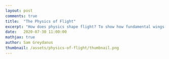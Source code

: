 ```yaml
---
layout: post
comments: true
title:  "The Physics of Flight"
excerpt: "How does physics shape flight? To show how fundamental wings are, I derive one from scratch by differentiating through a wind tunnel simuation. This my last post in a series about human flight."
date:   2020-07-30 11:00:00
mathjax: true
author: Sam Greydanus
thumbnail: /assets/physics-of-flight/thumbnail.png
---
```


<div>
	<style>
		#linkbutton:link, #linkbutton:visited {
		  background-color: rgb(180,180,180);
		  border-radius: 4px;
		  color: white;
		  padding: 6px 0px;
		  width: 150px;
		  text-align: center;
		  text-decoration: none;
		  display: inline-block;
		  text-transform: uppercase;
		  font-size: 13px;
		  margin: 8px;
		}

		#linkbutton:hover, #linkbutton:active {
		  background-color: rgba(160,160,160);
		}

		.playbutton {
		  background-color: rgba(0, 153, 51);
		  /*background-color: rgba(255, 130, 0);*/
		  border-radius: 4px;
		  color: white;
		  padding: 3px 8px;
		  /*width: 60px;*/
		  text-align: center;
		  text-decoration: none;
		  text-transform: uppercase;
		  font-size: 12px;
		  /*display: block;*/
		  /*margin-left: auto;*/
		  margin: 8px 0px;
		  margin-right: auto;
		  min-width:80px;
		}
	</style>
</div>


<div class="imgcap_noborder" style="display: block; margin-left: auto; margin-right: auto; text-align:left; width:70%" >
    <img alt="" src="/assets/physics-of-flight/wing_shape.png" onclick="toggleWingShape()" width="300px" id="wingShapeImage" />
    <img alt="" src="/assets/physics-of-flight/wing_flow.png" onclick="toggleWingFlow()" width="300px" id="wingFlowImage" />
	<div class="thecap" style="text-align:left"><b>Figure 1:</b> We simulate fluid dynamics, build a tunnel, and then differentiate through it to find a wing shape. <p style="color:grey; display:inline;">[The images above are videos. Click them to pause or play.]</p></div>
</div>

<div style="display: block; margin-left: auto; margin-right: auto; width:100%; text-align:center;">
	<a href="" id="linkbutton" target="_blank">Read the paper</a>
	<a href="https://colab.research.google.com/drive/1RTsSyr7B3THKVGp_44Oyh7rxBriOHzJ7" id="linkbutton" target="_blank">Run in browser</a>
	<a href="https://github.com/greydanus/optimize_wing" id="linkbutton" target="_blank">Get the code</a>
</div>

Legos are this wonderful meta-toy in that they represent the potential for a near-infinite number of toys depending on how you assemble them. Each brick has structure. But each brick is only interesting to the extent that it can combine with other bricks to form new and more complex structures. So in order to enjoy Legos, you have to figure out how they fit together and come up with a clever way of making the particular toy you have in mind. The open-ended design of Lego bricks lets you build nearly anything you want, and this ends up being incredibly satisfying.

As an adult, I find myself appreciating the same things in the physical world that I appreciated in Legos when I was younger. The beauty of the physical world is its simplicity. It’s a special kind of simplicity that, like Lego bricks, allows intricate structures to form at many levels. You see this everywhere you look in nature, across all scales of space and time. In the fractal design of a seashell or the intricate polities of a coral. In the convection of a teacup or the circulation of the atmosphere. And it’s this simple structure that determines the shape and behavior of even the most complicated flying machines.

To see this more clearly, we are going to start from the basic physical laws of airflow and use them to derive the shape of a wing.[^fn1] Since we’re using so few assumptions, the wing shape we come up with will be as fundamental as the physics of the air that swirls around it. This is pretty fundamental. In fact, if an alien species started building flying machines on another planet, my guess is that they would converge on a similar basic shape.

We will begin this journey with the “Navier-Stokes equation” which sums up pretty much everything we know about fluid dynamics. It describes how tiny fluid parcels interact with their neighbors.

### Navier-Stokes

The process of solving problems in fluid dynamics generally comes down to writing out this equation and then deciding which terms we can safely ignore. In our case, we’d like to simulate the flow of air through a wind tunnel so that we can evaluate various wing shapes. Since the pressure differences across a wind tunnel are small, one of the first assumptions we can make is that the air is incompressible. This lets us use the [incompressible form](https://en.wikipedia.org/wiki/Navier%E2%80%93Stokes_equations#Incompressible_flow) of the [Navier-Stokes equation](https://en.wikipedia.org/wiki/Navier%E2%80%93Stokes_equations):

$$
\underbrace{\frac{\partial \mathbf{u}}{\partial t}}_{\text{velocity update}} ~=~ \underbrace{- (\mathbf{u} \cdot \nabla)\mathbf{u}}_{\text{self-advection*}} ~+~ \underbrace{\nu \nabla^2 \mathbf{u}}_{\text{viscous diffusion}} ~+~ \underbrace{f}_{\text{velocity $\uparrow$ due to forces}} \\
_\textit{*Self-advection refers to the fact that velocity gets moved in the direction of itself.}
$$

Another term we can ignore is viscous diffusion. Oil and molasses are examples of fluids with high viscosity. Air, on the other hand, has relatively low viscosity. Viscous interactions do form a boundary layer along the edge of an airfoil, but for the time being the boundary layer is something we can ignore. The final term we can ignore is the forces term, as there will be no forces on the air once it enters the tunnel. And so we are left with but a hair of the original Navier-Stokes hairball:

$$
\underbrace{\frac{\partial \mathbf{u}}{\partial t}}_{\text{velocity update}} = \underbrace{- (\mathbf{u} \cdot \nabla)\mathbf{u}}_{\text{velocity follows itself (self-advection)}}
$$

This simple expression is responsible for the effects that really dominate wind tunnel physics. It says that the change in velocity over time is due to the fact that “velocity follows itself.” So the entire simulation comes down to two simple rules:
<ul>
	<li>
		• Rule 1: Velocity follows itself <div id="advection_info_toggle" onclick="hideShowAdvection()" style="cursor: pointer;display:inline">(+)</div>
		<ul>
		<div id="advection_info" style="display: none;"><i><b>A note on advection.</b> The technical term for this effect is "self-advection". Advection is when something (eg. smoke) is moved around by the velocity of a fluid. Self-advection is when velocity moves itself. In principle, a self-advection step is as simple as moving the velocity field forward according to “x1 = x0 + v0*delta_t” at every point on the grid. We can simulate advection over time by repeating this over and over again; this is called Euler integration. The problem with Euler integration is that when you do it on a grid, small numerical errors can accumulate into big ones. There's a related approach called Backward Euler integration which mitigates these errors. In Backward Euler, we use the final velocity rather than the initial velocity to perform advection; the update becomes "x1 = x0 + v1*delta_t" instead. Page 8 of <a href="https://drive.google.com/file/d/1upKFdtnM0xcTVxNsPHI1KCvmcanAJheL/view?usp=sharing">this paper</a> gives an intuition for why this is a good idea.</i></div>
		</ul>
	</li>
	<li>
		<!-- <b>Rule 1: Velocity follows itself</b> -->
		• Rule 2: Volume is conserved (because of our “incompressibility” assumption) <div id="projection_info_toggle" onclick="hideShowProjection()" style="cursor: pointer;display:inline">(+)</div>
		<ul>
		<div id="projection_info" style="display: none;"><i><b>A note on projection.</b> The process of enforcing this constraint is called projection. Since volume is conserved, fluid particles can only move into positions that their neighbors have recently vacated. This puts a strong constraint on our simulation's velocity field: it needs to be "volume-conserving" or "incompressible". Fortunately, Helmholtz’s theorem tells us that any vector field can be decomposed into an incompressible field and a gradient field, as shown here (taken from <a href="https://drive.google.com/file/d/1upKFdtnM0xcTVxNsPHI1KCvmcanAJheL/view?usp=sharing">this paper</a>):
			<div class="imgcap_noborder" style="display: block; margin-left: auto; margin-right: auto; width:70%">
				<img src="/assets/physics-of-flight/decomposition.png" style="width:100%">
			</div>
		One way to make our velocity field incompressible is to find the gradient field and subtract it from the original field, effectively projecting our velocity field onto a volume-conserving manifold. Then we can solve for the gradient field by using a few iterations of the <a href="https://en.wikipedia.org/wiki/Gauss%E2%80%93Seidel_method">Gauss-Seidel method</a> to solve <a href="https://en.wikipedia.org/wiki/Poisson%27s_equation">Poisson's equation</a>.</i>
		</div>
		</ul>
	</li>
</ul>

### Representing the Wing

<div>
<div style="display:inline">Now that we’ve simplified wind tunnel physics as much as possible, let’s talk about how to add a wing shape. The wing is an internal boundary, or “occlusion” of the flow. A good way to represent an occlusion is with a mask of zeros and ones. But since the goal of our wind tunnel is to try out different wing shapes, we need our wing to be continuously deformable. So let's allow our mask to take on continuous values between zero and one. Now our wing is semi-permeable in proportion to its mask values.</div> <div id="filter_info_toggle" onclick="hideShowFilter()" style="cursor: pointer;display:inline">(+)</div>
</div>


<div id="filter_info" style="display: none;"><i><b>A note on filtering.</b> In practice, the wing is still not quite continuously deformable. Big differences in the mask at neighboring grid points can lead to sharp boundary conditions and non-physical airflows around the mask. One way to reduce this effect is to apply a Gaussian filter to the flow around the edge of the mask so as to prevent grid-level pathologies. This same technique is used to avoid grid-scale artifacts in <a href="https://doi.org/10.1007/s00158-010-0594-7">topology optimization</a>, <a href="https://web.stanford.edu/group/ctr/ResBriefs03/gullbrand.pdf">large</a> <a href="https://doi.org/10.1063/1.3485774">eddy</a> simulators, and <a href="https://graphics.stanford.edu/courses/cs468-03-fall/Papers/Levin_MovingLeastSquares.pdf">3D graphics</a>.</i></div>

<!-- <div class="imgcap_noborder" style="display: block; margin-left: auto; margin-right: auto; width:60%">
	<img src="/assets/physics-of-flight/sim_rect.png" style="width:30%">
	<img src="/assets/physics-of-flight/sim_rect.png" style="width:30%">
	<img src="/assets/physics-of-flight/sim_rect.png" style="width:30%">
</div> -->

<div class="imgcap" style="display: block; margin-left: auto; margin-right: auto; width:99.9%">
  <div style="width:19.5%; min-width:150px; display: inline-block; vertical-align: top;">
    <img src="/assets/physics-of-flight/mask/mask_0.00.png" style="width:100%">
    <div style="text-align: left;">Mask: 0.0</div>
  </div>
    <div style="width:19.5%; min-width:150px; display: inline-block; vertical-align: top;">
    <img src="/assets/physics-of-flight/mask/mask_0.05.png" style="width:100%">
    <div style="text-align: left;">Mask: 0.05</div>
  </div>
    <div style="width:19.5%; min-width:150px; display: inline-block; vertical-align: top;">
    <img src="/assets/physics-of-flight/mask/mask_0.12.png" style="width:100%">
    <div style="text-align: left;">Mask: 0.12</div>
  </div>
  <div style="width:19.5%; min-width:150px; display: inline-block; vertical-align: top;">
    <img src="/assets/physics-of-flight/mask/mask_0.50.png" style="width:100%">
    <div style="text-align: left;">Mask: 0.5</div>
  </div>
  <div style="width:19.5%; min-width:150px; display: inline-block; vertical-align: top;">
    <img src="/assets/physics-of-flight/mask/mask_1.00.png" style="width:100%">
    <div style="text-align: left;">Mask: 1.0</div>
  </div>
</div>

We have succeeded in simulating a wind tunnel in just about 100 lines of code.[^fn2] Now it’s time to act upon it in order to create a wing. There are actually many qualities that one could look for in a good wing, but let’s begin with the most straightforward: we want a wing that gives high lift and low drag. In other words, we want it to convert horizontal air velocity into upward force. We can measure the upward force by the change in downward airflow, which is equal and opposite to the amount of lift.

$$
 L/D = \frac{\text{lift}}{\text{drag}} = \frac{-\text{change in downward airflow}}{\text{change in rightward airflow}} = \frac{-\big ( v_y(t)-v_y(0) \big )}{v_x(t)-v_x(0)}
$$

<div>
<div style="display:inline">At this point, we have both physical constraints and an objective. In the big picture, our goal is to change the wing mask so as to increase its overall lift/drag ratio as much as possible. The way to do this is to follow the gradient of the objective with respect to the wing shape. Luckily for us, there is a clever tool called Autograd which can compute that gradient analytically. Once we have the gradient, all we have to do is take incremental steps in that direction until we don’t see additional improvements. When this process of gradient ascent is over, we can hope to see a wing.</div> <div id="autograd_info_toggle" onclick="hideShowAutograd()" style="cursor: pointer;display:inline">(+)</div>
</div>

<div id="autograd_info" style="display: none;"><i><b>A note on Autograd.</b> Amazingly, every mathematical operation we've described so far, from the wing mask to the advection/projection steps to the calculation of the lift/drag ratio, is differentiable. This is why we can use Autograd to compute the analytic gradient. Autograd performs automatic differentiation, closely related to the adjoint method, to propagate gradient information backwards through the simulation until it reaches the parameters of the wing mask. We can do all of this in a one-line function transformation: <code>grad_fn = autograd.value_and_grad(get_lift_drag_ratio).</code></i></div>

### Optimization

So let’s review. Our goal is to simulate a wind tunnel and use it to derive a wing shape. We began by writing down the general Navier-Stokes equation and eliminating irrelevant terms: all of them but self-advection. Next, we figured out how to add a continuously-deformable occlusion in the center of the tunnel. Finally, we wrote down a definition for what a good wing should do and discussed how to optimize it. Now it is time to put everything together in about 200 lines of code and run the optimization to see what we get…

<div class="imgcap_noborder" style="display: block; margin-left: auto; margin-right: auto; width:40%">
	<img alt="" src="/assets/physics-of-flight/wing.png" onclick="toggleBasicWing()" id="basicWing" />
	<p style="color:grey; display:inline;">[Click to pause or play.]</p>
</div>

Sure enough, we get a beautiful little wing 😊. Of all possible shapes, this is the very best one for creating efficient lift in our wind tunnel. This wing is definitely a toy solution since our simulation is coarse and not especially accurate. However, with a few simple improvements, we’d be able to design a real airplane wing this way.

We’d just need to:
1. Simulate in 3D instead of 2D
2. Use a mesh parameterization instead of a grid
3. Make the flow laminar and compressible

Aside from these improvements, the overall principle is much the same. In both cases, we write down some words and symbols, turn them into code, and use the code to shape our wing. The fact that we can do all of this without ever building a physical wing makes it feel a bit like magic. But the proof is in the pudding, for when we put these wings on airplanes and trust them with our lives, they carry us safely to our destinations.

Just like the real wind tunnels of last century, these simulated wind tunnels need to go through lots of debugging before we can trust them. In fact, while building this demo I discovered all sorts of ways that things could go wrong. Some of the most amusing bloopers happened while I was trying to get the optimization code dialed in.

<div class="imgcap_noborder" style="display: block; margin-left: auto; margin-right: auto; width:100%">
	<img src="/assets/physics-of-flight/sim_bloopers.png" style="width:100%">
</div>

Several of these bloopers are just plain dreadful. But others seem like reasonable, if unexpected, solutions. I think the “two wing” solution is particularly fun. It was entirely unexpected and yet there’s a good precedent for it, in that biplanes have the same two-wing structure. This surprising result is a consequence of our demo’s extreme simplicity. This simplicity makes the design space more open-ended and permits all sorts of interesting accidents to occur.

### The Manifold of Solutions

In fact, the problem of designing a good wing is so open-ended that there are actually many different but valid solutions. Sometimes we’ll care more about a wing that is optimal at high speeds and other times we’ll want one that’s optimal at low speeds. Maybe we’ll want a particularly thick wing so as to accommodate a large fuselage. Or, we might want to keep the mass of the wing low so as to reduce weight. In order to take all these possibilities into account, perhaps we should try solving for a whole manifold of solutions.

<div class="imgcap_noborder" style="display: block; margin-left: auto; margin-right: auto; width:60%">
	<img src="/assets/physics-of-flight/sim_manifold.png" style="width:100%">
</div>

Most people won’t be shocked by the idea that design problems are open-ended. However, there are many ways in which we ignore the open-ended nature of the real world. In our culture, for example, there is a tendency to place a lot of weight on numbers like standardized test scores, salary, or social media followers. But nature is different. Nature takes a consummate joy in variation. It’s easy to see this by looking at the remarkable variety of wing shapes in birds.[^fn3] Some species prioritize high body mass and quick, agile flight patterns. Others, like the albatross, are soaring birds built for extreme efficiency. Still others, like the common raven are good all-around fliers who can function well in a variety of environments.

<!-- <div class="imgcap" style="display: block; margin-left: auto; margin-right: auto; width:99.9%">
    <img src="/assets/physics-of-flight/norberg2002.png" style="width:100%">
    <div style="text-align: left;">Aspect ratio vs. a wing loading index (made independent of size) in some birds, airplanes, a hang-glider, a butterfly, and a maple seed. Bats have about a similar range as birds for aspect ratio but slightly lower wing loadings because their tail membrane area is integrated in the wing area. The numbers after various flying objects refer to aspect ratio. Figure from Norberg, 2002.</div>
</div> -->

<div class="imgcap" style="display: block; margin-left: auto; margin-right: auto; width:99.9%">
  <div style="width:36.85%; min-width:200px; display: inline-block; vertical-align: top;">
    <img src="/assets/physics-of-flight/bird_shapes.png" style="width:100%">
    <div style="text-align: left;">Bird species plotted by wing pointedness (horizontal axis) and wingtip convexity (vertical axis). Each point represents a species: a, tern; b, duck; c, pigeon; d, gull; e, magpie; f, buzzard; g, sparrowhawk.</div>
  </div>
  <div style="width:62.7%; min-width:200px; display: inline-block; vertical-align: top;">
    <img src="/assets/physics-of-flight/norberg2002.png" style="width:100%">
    <div style="text-align:left;">Aspect ratio vs. wing loading index, made independent of size, in some birds, airplanes, a hang-glider, a butterfly, and a maple seed. Bats have about a similar range as birds for aspect ratio but slightly lower wing loadings because their tail membrane area is integrated in the wing area.</div>
  </div>
</div>

Perhaps less intuitively, a single bird is often capable of a wide range of wing shapes. The falcon, for example, uses different wing shapes for soaring, diving, turning, and landing. The wing is not a static thing, but rather a deformable, dynamic object which is constantly adapting to its surroundings. You can see some of this speciation occurring in modern aircraft as well. We have ultra-efficient planes built for soaring, short-winged bush planes for maneuverability, and massive commercial airliners for stability and volume.[^fn4] And like the birds, many airplanes can deform their wing shapes during takeoff, cruising, and landing.

<div class="imgcap" style="display: block; margin-left: auto; margin-right: auto; width:99.9%">
  <div style="width:55%; min-width:200px; display: inline-block; vertical-align: top;">
    <img src="/assets/physics-of-flight/bird_morph.png" style="width:100%">
  </div>
  <div style="width:44.3%; min-width:200px; display: inline-block; vertical-align: top;">
    <img src="/assets/physics-of-flight/plane_morph.png" style="width:100%">
  </div>
</div>

### Quality-Diversity

In optimization and machine learning, the idea that many problems are open-ended and we should look for a set of equally valid solutions is called “quality-diversity.” It’s still a fledgling area of research, but notable papers on the topic include MAP-elites[^fn5] [^fn6] and POET.[^fn7] Jeff Clune gives a strong overview in his [ICML 2019 tutorial](https://icml.cc/media/Slides/icml/2019/halla(10-09-15)-10-09-15-4336-recent_advances.pdf). There’s a separate thread of research in reinforcement learning which advocates similar principles. These papers are motivated by the dynamics of self play and league play.[^fn8] It turns out that, in order to find a stable Nash equilibrium, one must have a diverse set of policies that continually exploit each others’ weaknesses. The core observation here is that the better and more diverse the league of agents, the better and more robust any one policy tends to become.

Some of the most interesting open-ended objectives are the ones that can change their own environments. This, in turn, changes the objective itself and leads to a continual cycle of problems and solutions. We saw this when we looked at the stepping stones of flight. The engineers who figured out how to fly at subsonic speeds earned themselves an entirely new problem of flight in the supersonic regime. This bootstrapping effect, where problems and solutions feed off one another, implies that there will always be a frontier worth exploring. That much novelty is a good thing, but it’s also dangerous. If the target is always changing, how can we keep ourselves from chasing our tail? Sometimes a changing target brings us right back to where we started. It’s like Star Wars, where the cycle of evil repeats itself. It blows your mind at first, and then as you leave the theatre you feel a little hopeless. This is a dreary way to see things. But there’s hope. The optimization function is never the full story.

### The Desire to Fly

When we write down an objective function like we did for the wing demo, we have a vague desire in our minds to form a wing shape. Behind that, there is a desire to fly, and behind that - perhaps - a desire for freedom, and behind that, what? The paradox of an objective function is that it always seems to have a grander intent behind it. The deeper desires don’t change as quickly. Even as the early aviators progressed from wingsuits to gliders to planes, they retained the same fundamental desire for flight. As they shaped technology, they shaped their specific desires. And as they shaped their specific desires, they shaped themselves. But it was the desire to fly that put all of this into motion.

Indeed, the early aviators were shaped by their desire to fly as much as their desire to fly shaped the world. In pursuit of flight, they had to discipline themselves and spend years perfecting their craft. They had to become pragmatists to ensure that their lofty dreams would survive. There is a sense in which we are all shaped by the desires we aim at. A huge portion of our prefrontal cortex is used for conscious inhibition or excitation of lower brain regions. Each of these regions has a different set of desires: food, sex, sleep, exercise, safety, curiosity, power, affection,...the list goes on. We can choose which of these to aim at. It’s a core part of free will, for in choosing which desires to act on, we choose the person we will become.

<div class="imgcap_noborder">
  <img src="/assets/desire-to-fly/hummingbird.png" width="20%">
</div>

Like the hermit crab, we are born with desires that our body cannot satisfy, and thus we must venture out into the world, build things, and make them part of who we are. But we differ from the hermit crab in one important way. While he seeks out a shell because he wants safety, we seek flight because we want freedom, adventure, and change. We are not trying to stay the same, but rather we are aiming for a future that is different and better. Change, adventure, etc. is what made us a flying species in the first place and it will propel us higher tomorrow. So long as we have the desire to fly.


## Footnotes

[^fn1]: The overall approach was inspired by [this Autograd example](https://github.com/HIPS/autograd/blob/master/examples/fluidsim/wing.png). Sam began with that codebase and made substantial modifications in order to improve results. Sam also changed many of the variable names and functional structures to make things easier to read and understand.
[^fn2]: _This simulation is based on this paper:_ Stam, Jos. [Real-Time Fluid Dynamics for Games](https://drive.google.com/file/d/1upKFdtnM0xcTVxNsPHI1KCvmcanAJheL/view). _Proceedings of the Game Developer Conference_, 2003.
[^fn3]: Lockwood, Rowan and Swaddle, John P. and Rayner, Jeremy M. V. [Avian Wingtip Shape Reconsidered: Wingtip Shape Indices and Morphological Adaptations to Migration](https://doi.org/10.2307/3677110), _Journal of Avian Biology_ Vol. 29, No. 3, pp. 273-292, 1998.
[^fn4]: Norberg, Ulla M. Lindhe. [Structure, Form, and Function of Flight in Engineering and the Living World](https://doi.org/10.1002/jmor.10013). _Journal of Morphology_, 2002.
[^fn5]: Mouret, Jean-Baptiste and Clune, Jeff. [Illuminating search spaces by mapping elites](https://arxiv.org/abs/1504.04909). _ArXiv preprint_, 2015.
[^fn6]: Cully, Antoine and Clune, Jeff and Taraporeand, Danesh and Mouret, Jean-Baptiste. [Robots that can adapt like animals](https://www.nature.com/articles/nature14422). _Nature_, 2015.
[^fn7]: Wang, Rui and Lehman, Joel and Rawal, Aditya and Zhi, Jiale and Li, Yulun and Clune, Jeff, Stanley, Kenneth O. [Enhanced POET: Open-ended Reinforcement Learning through Unbounded Invention of Learning Challenges and their Solutions](https://arxiv.org/abs/2003.08536). _International Conference on Machine Learning (ICML)_, 2020.
[^fn8]: Czarnecki, Wojciech Marian, et al. [Real World Games Look Like Spinning Tops](https://arxiv.org/abs/2004.09468). _arXiv preprint arXiv:2004.09468_, 2020.

<script language="javascript">
	function toggleWingShape() {

		path = document.getElementById("wingShapeImage").src
	    if (path.split('/').pop() == "wing_shape.png") {
	        document.getElementById("wingShapeImage").src = "/assets/physics-of-flight/wing_shape.gif";
	    } else {
	        document.getElementById("wingShapeImage").src = "/assets/physics-of-flight/wing_shape.png";
	    }
	}
</script>

<script language="javascript">
	function toggleWingFlow() {

		path = document.getElementById("wingFlowImage").src
	    if (path.split('/').pop() == "wing_flow.png") {
	        document.getElementById("wingFlowImage").src = "/assets/physics-of-flight/wing_flow.gif";
	    } else {
	        document.getElementById("wingFlowImage").src = "/assets/physics-of-flight/wing_flow.png";
	    }
	}

function toggleBasicWing() {

    path = document.getElementById("basicWing").src
      if (path.split('/').pop() == "wing.png") {
          document.getElementById("basicWing").src = "/assets/physics-of-flight/wing_flow.gif";
      } else {
          document.getElementById("basicWing").src = "/assets/physics-of-flight/wing.png";
      }
  }

function hideShowAdvection() {
  var x = document.getElementById("advection_info");
  var y = document.getElementById("advection_info_toggle");
  if (x.style.display === "none") {
    x.style.display = "inline"; y.textContent = "(–)"
  } else {
    x.style.display = "none"; y.textContent = "(+)"
  }
}
function hideShowProjection() {
  var x = document.getElementById("projection_info");
  var y = document.getElementById("projection_info_toggle");
  if (x.style.display === "none") {
    x.style.display = "inline"; y.textContent = "(–)"
  } else {
    x.style.display = "none"; y.textContent = "(+)"
  }
}
function hideShowFilter() {
  var x = document.getElementById("filter_info");
  var y = document.getElementById("filter_info_toggle");
  if (x.style.display === "none") {
    x.style.display = "inline"; y.textContent = "(–)"
  } else {
    x.style.display = "none"; y.textContent = "(+)"
  }
}
function hideShowAutograd() {
  var x = document.getElementById("autograd_info");
  var y = document.getElementById("autograd_info_toggle");
  if (x.style.display === "none") {
    x.style.display = "inline"; y.textContent = "(–)"
  } else {
    x.style.display = "none"; y.textContent = "(+)"
  }
}
</script>

